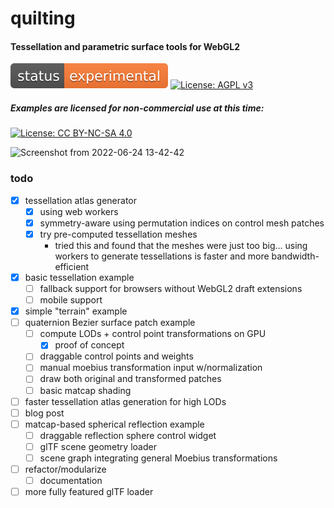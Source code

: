 # quilting
#### Tessellation and parametric surface tools for WebGL2
[![status: experimental](https://github.com/GIScience/badges/raw/master/status/experimental.svg)](https://github.com/GIScience/badges#experimental)
[![License: AGPL v3](https://img.shields.io/badge/License-AGPL_v3-blue.svg)](https://www.gnu.org/licenses/agpl-3.0)
##### Examples are licensed for non-commercial use at this time:
[![License: CC BY-NC-SA 4.0](https://img.shields.io/badge/License-CC%20BY--NC--SA%204.0-lightgrey.svg)](https://creativecommons.org/licenses/by-nc-sa/4.0/)


![Screenshot from 2022-06-24 13-42-42](https://user-images.githubusercontent.com/389782/175647917-effa3246-f015-44e8-b2e6-670785b8a47f.png)


<!-- ![Screenshot from 2022-04-16 22-06-19](https://user-images.githubusercontent.com/389782/169445957-f268cf18-0881-4ec7-b283-c68c836f7369.png) -->


<!-- ## coming soon...
![unknown-9](https://user-images.githubusercontent.com/389782/169445496-c760ec7a-4f7f-4bc2-a640-bed6be4e8e5a.png)


https://user-images.githubusercontent.com/389782/169445431-d8bdbf5a-977a-46a0-98d1-b2a801fda0f7.mp4 -->



### todo

- [x] tessellation atlas generator
  - [x] using web workers
  - [x] symmetry-aware using permutation indices on control mesh patches
  - [x] try pre-computed tessellation meshes
    - tried this and found that the meshes were just too big... using workers to generate tessellations is faster and more bandwidth-efficient
- [x] basic tessellation example
  - [ ] fallback support for browsers without WebGL2 draft extensions
  - [ ] mobile support
- [x] simple "terrain" example
- [ ] quaternion Bezier surface patch example
  - [ ] compute LODs + control point transformations on GPU
    - [x] proof of concept
  - [ ] draggable control points and weights
  - [ ] manual moebius transformation input w/normalization
  - [ ] draw both original and transformed patches
  - [ ] basic matcap shading
- [ ] faster tessellation atlas generation for high LODs
- [ ] blog post
- [ ] matcap-based spherical reflection example
  - [ ] draggable reflection sphere control widget
  - [ ] glTF scene geometry loader
  - [ ] scene graph integrating general Moebius transformations
- [ ] refactor/modularize
  - [ ] documentation
- [ ] more fully featured glTF loader

